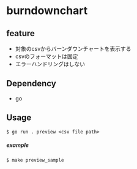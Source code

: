 # burndownchart
## feature
- 対象のcsvからバーンダウンチャートを表示する
- csvのフォーマットは固定
- エラーハンドリングはしない

## Dependency
- go 

## Usage
```
$ go run . preview <csv file path>
```
##### example
```
$ make preview_sample
```
